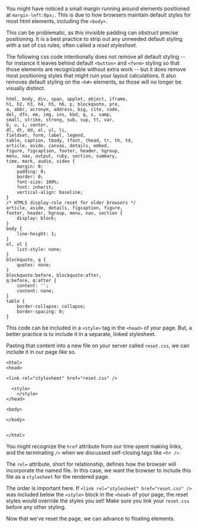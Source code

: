 You might have noticed a small margin running around elements positioned at `margin-left:0px;`. This is due to how browsers maintain default styles for most html elements, including the `<body>`.

This can be problematic, as this invisible padding can obstruct precise positioning. It is a best practice to strip out any unneeded default styling with a set of css rules, often called a *reset stylesheet*. 

The following css code intentionally does not remove all default styling -- for instance it leaves behind default `<button>` and `<form>` styling so that those elements are recognizable without extra work -- but it does remove most positioning styles that might ruin your layout calculations. It also removes default styling on the `<h#>` elements, so those will no longer be visually distinct.

```
html, body, div, span, applet, object, iframe,
h1, h2, h3, h4, h5, h6, p, blockquote, pre,
a, abbr, acronym, address, big, cite, code,
del, dfn, em, img, ins, kbd, q, s, samp,
small, strike, strong, sub, sup, tt, var,
b, u, i, center,
dl, dt, dd, ol, ul, li,
fieldset, form, label, legend,
table, caption, tbody, tfoot, thead, tr, th, td,
article, aside, canvas, details, embed, 
figure, figcaption, footer, header, hgroup, 
menu, nav, output, ruby, section, summary,
time, mark, audio, video {
	margin: 0;
	padding: 0;
	border: 0;
	font-size: 100%;
	font: inherit;
	vertical-align: baseline;
}
/* HTML5 display-role reset for older browsers */
article, aside, details, figcaption, figure, 
footer, header, hgroup, menu, nav, section {
	display: block;
}
body {
	line-height: 1;
}
ol, ul {
	list-style: none;
}
blockquote, q {
	quotes: none;
}
blockquote:before, blockquote:after,
q:before, q:after {
	content: '';
	content: none;
}
table {
	border-collapse: collapse;
	border-spacing: 0;
}
```

This code can be included in a `<style>` tag in the `<head>` of your page. But, a better practice is to include it in a separate, linked stylesheet.

Pasting that content into a new file on your server called `reset.css`, we can include it in our page like so.

```
<html>
<head>

<link rel="stylesheet" href="reset.css" />

  <style>
	</style>
</head>

<body>

</body>


</html>
```

You might recognize the `href` attribute from our time spent making links, and the terminating `/>` when we discussed self-closing tags like `<hr />`.

The `rel=` attribute, short for relationship, defines how the browser will incorporate the named file. In this case, we want the browser to include this file as a `stylesheet` for the rendered page.

The order is important here. If `<link rel="stylesheet" href="reset.css" />` was included below the `<style>` block in the `<head>` of your page, the reset styles would override the styles you set! Make sure you link your `reset.css` before any other styling.

Now that we've reset the page, we can advance to floating elements.
